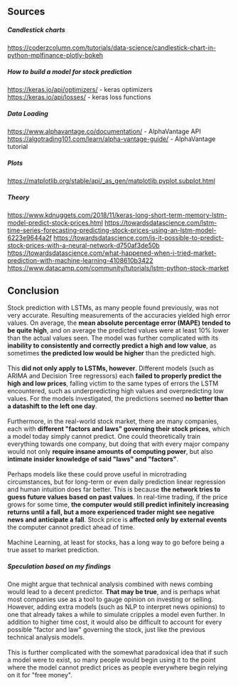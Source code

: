 ## Sources
##### Candlestick charts
https://coderzcolumn.com/tutorials/data-science/candlestick-chart-in-python-mplfinance-plotly-bokeh 
##### How to build a model for stock prediction
https://keras.io/api/optimizers/ - keras optimizers
https://keras.io/api/losses/ - keras loss functions

##### Data Loading
https://www.alphavantage.co/documentation/ - AlphaVantage API
https://algotrading101.com/learn/alpha-vantage-guide/ - AlphaVantage tutorial

##### Plots
https://matplotlib.org/stable/api/_as_gen/matplotlib.pyplot.subplot.html

##### Theory
https://www.kdnuggets.com/2018/11/keras-long-short-term-memory-lstm-model-predict-stock-prices.html
https://towardsdatascience.com/lstm-time-series-forecasting-predicting-stock-prices-using-an-lstm-model-6223e9644a2f
https://towardsdatascience.com/is-it-possible-to-predict-stock-prices-with-a-neural-network-d750af3de50b
https://towardsdatascience.com/what-happened-when-i-tried-market-prediction-with-machine-learning-4108610b3422
https://www.datacamp.com/community/tutorials/lstm-python-stock-market

## Conclusion
Stock prediction with LSTMs, as many people found previously, was not very accurate. Resulting measurements of the accuracies yielded high error values.  On average, the **mean absolute percentage error (MAPE) tended to be quite high**, and on average the predicted values were at least 10% lower than the actual values seen. The model was further complicated with its **inability to consistently and correctly predict a high and low value**, as sometimes **the predicted low would be higher** than the predicted high.  
<br/>
This **did not only apply to LSTMs, however**. Different models (such as ARIMA and Decision Tree regressors) each **failed to properly predict the high and low prices**, falling victim to the same types of errors the LSTM encountered, such as underpredicting high values and overpredicting low values. For the models investigated, the predictions seemed **no better than a datashift to the left one day**.  
<br/>
Furthermore, in the real-world stock market, there are many companies, each with **different "factors and laws" governing their stock prices**, which a model today simply cannot predict. One could theoretically train everything towards one company, but doing that with every major company would not only **require insane amounts of computing power**, but also **intimate insider knowledge of said "laws" and "factors"**.  
<br/>
Perhaps models like these could prove useful in microtrading circumstances, but for long-term or even daily prediction linear regression and human intuition does far better. This is because **the network tries to guess future values based on past values**. In real-time trading, if the price grows for some time, **the computer would still predict infinitely increasing returns until a fall, but a more experienced trader might see negative news and anticipate a fall**. Stock price is **affected only by external events** the computer cannot predict ahead of time.  
<br/>
Machine Learning, at least for stocks, has a long way to go before being a true asset to market prediction.  
##### Speculation based on my findings
One might argue that technical analysis combined with news combing would lead to a decent predictor. **That may be true**, and is perhaps what most companies use as a tool to gauge opinion on investing or selling. However, adding extra models (such as NLP to interpret news opinions) to one that already takes a while to simulate cripples a model even further. In addition to higher time cost, it would also be difficult to account for every possible "factor and law" governing the stock, just like the previous technical analysis models.  
<br/>
This is further complicated with the somewhat paradoxical idea that if such a model were to exist, so many people would begin using it to the point where the model cannot predict prices as people everywhere begin relying on it for "free money".  
